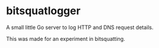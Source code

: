 # bitsquatlogger
A small little Go server to log HTTP and DNS request details.

This was made for an experiment in bitsquatting.